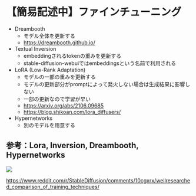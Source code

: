 # 【簡易記述中】ファインチューニング
- Dreambooth
    - モデル全体を更新する
    - https://dreambooth.github.io/
- Textual Inversion
    - embeddingされるtokenの重みを更新する
    - stable-diffusion-webuiではembeddingsという名前で利用される
- LoRA (Low-Rank Adaptation)
    - モデルの一部の重みを更新する
    - モデルの更新部分がpromptによって発火しない場合は生成結果に影響しない
    - 一部の更新なので学習が早い
    - https://arxiv.org/abs/2106.09685
    - https://blog.shikoan.com/lora_diffusers/
- Hypernetworks
    - 別のモデルを用意する

## 参考：Lora, Inversion, Dreambooth, Hypernetworks
![](https://preview.redd.it/well-researched-comparison-of-training-techniques-lora-v0-vl01e5grs6ca1.png?width=1080&crop=smart&auto=webp&v=enabled&s=f19779b56fc1f90484f92048dcda0812f9e0d8f0)

https://www.reddit.com/r/StableDiffusion/comments/10cgxrx/wellresearched_comparison_of_training_techniques/
